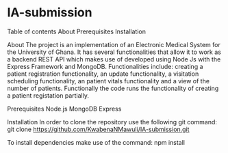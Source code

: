 # IA-submission
Table of contents
About
Prerequisites
Installation

About
The project is an implementation of an Electronic Medical System for the University of Ghana. It has several functionalities that allow it to work as a backend REST API which makes use of developed using Node Js with the Express Framework and MongoDB. Functionalities include: creating a patient registration functionality, an update functionality, a visitation scheduling functionality, an patient vitals functionality and a view of the number of patients. Functionally the code runs the functionality of creating a patient registation partially.

Prerequisites 
Node.js
MongoDB
Express


Installation
In order to clone the repository use the following git command:
git clone https://github.com/KwabenaNMawuli/IA-submission.git 

To install dependencies make use of the command:
npm install
